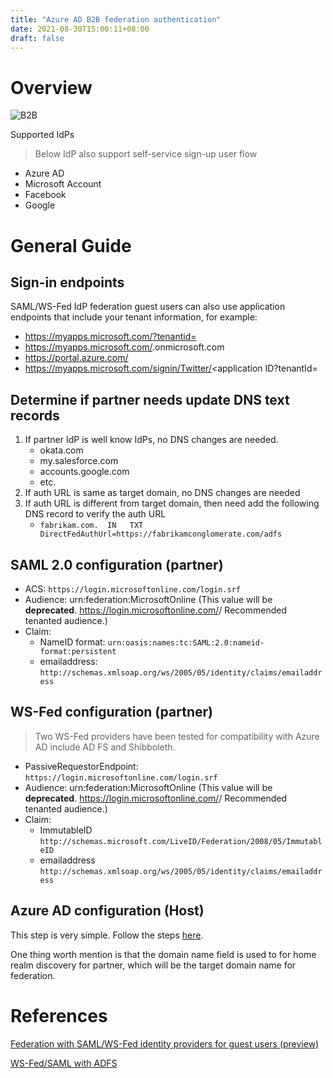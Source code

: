```yaml
---
title: "Azure AD B2B federation authentication"
date: 2021-08-30T15:00:11+08:00
draft: false
---
```


# Overview

![B2B](/azure_b2b/azure_b2b_auth_overview.jpg "Azure B2B auth flow")

Supported IdPs
> Below IdP also support self-service sign-up user flow
- Azure AD
- Microsoft Account
- Facebook
- Google

# General Guide
## Sign-in endpoints
SAML/WS-Fed IdP federation guest users can also use application endpoints that include your tenant information, for example:

- https://myapps.microsoft.com/?tenantid=<your tenant ID>
- https://myapps.microsoft.com/<your verified domain>.onmicrosoft.com
- https://portal.azure.com/<your tenant ID>
- https://myapps.microsoft.com/signin/Twitter/<application ID?tenantId=<your tenant ID>

## Determine if partner needs update DNS text records
1. If partner IdP is well know IdPs, no DNS changes are needed.
    - okata.com
    - my.salesforce.com
    - accounts.google.com
    - etc.
2. If auth URL is same as target domain, no DNS changes are needed
3. If auth URL is different from target domain, then need add the following DNS  record to verify the auth URL
    - `fabrikam.com.  IN   TXT   DirectFedAuthUrl=https://fabrikamconglomerate.com/adfs`

## SAML 2.0 configuration (partner)
- ACS: `https://login.microsoftonline.com/login.srf`
- Audience: urn:federation:MicrosoftOnline (This value will be **deprecated**. https://login.microsoftonline.com/<tenant ID>/ Recommended tenanted audience.) 
- Claim:
    - NameID format: `urn:oasis:names:tc:SAML:2.0:nameid-format:persistent`
    - emailaddress: `http://schemas.xmlsoap.org/ws/2005/05/identity/claims/emailaddress`

## WS-Fed configuration (partner)
> Two WS-Fed providers have been tested for compatibility with Azure AD include AD FS and Shibboleth.
- PassiveRequestorEndpoint:	`https://login.microsoftonline.com/login.srf`
- Audience: urn:federation:MicrosoftOnline (This value will be **deprecated**. https://login.microsoftonline.com/<tenant ID>/ Recommended tenanted audience.) 
- Claim:
    - ImmutableID `http://schemas.microsoft.com/LiveID/Federation/2008/05/ImmutableID`
    - emailaddress `http://schemas.xmlsoap.org/ws/2005/05/identity/claims/emailaddress`

## Azure AD configuration (Host)
This step is very simple. Follow the steps [here](https://docs.microsoft.com/en-us/azure/active-directory/external-identities/direct-federation#step-3-configure-samlws-fed-idp-federation-in-azure-ad).

One thing worth mention is that the domain name field is used to for home realm discovery for partner, which will be the target domain name for federation.

# References

[Federation with SAML/WS-Fed identity providers for guest users (preview)](https://docs.microsoft.com/en-us/azure/active-directory/external-identities/direct-federation)

[WS-Fed/SAML with ADFS](https://docs.microsoft.com/en-us/azure/active-directory/external-identities/direct-federation-adfs)

